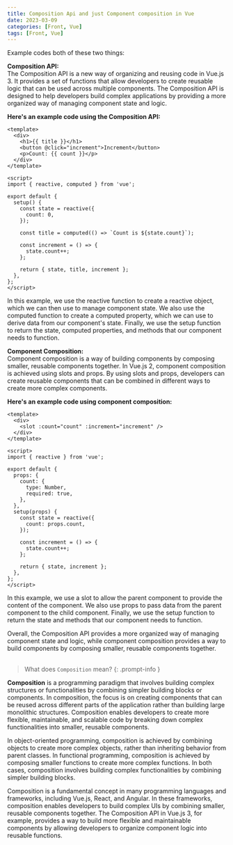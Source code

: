 ```yaml
---
title: Composition Api and just Component composition in Vue
date: 2023-03-09
categories: [Front, Vue]
tags: [Front, Vue]
---
```


Example codes both of these two things:

**Composition API:**   
The Composition API is a new way of organizing and reusing code in Vue.js 3. It provides a set of functions that allow developers to create reusable logic that can be used across multiple components. The Composition API is designed to help developers build complex applications by providing a more organized way of managing component state and logic.

**Here's an example code using the Composition API:**

```vue
<template>
  <div>
    <h1>{{ title }}</h1>
    <button @click="increment">Increment</button>
    <p>Count: {{ count }}</p>
  </div>
</template>

<script>
import { reactive, computed } from 'vue';

export default {
  setup() {
    const state = reactive({
      count: 0,
    });

    const title = computed(() => `Count is ${state.count}`);

    const increment = () => {
      state.count++;
    };

    return { state, title, increment };
  },
};
</script>
```

In this example, we use the reactive function to create a reactive object, which we can then use to manage component state. We also use the computed function to create a computed property, which we can use to derive data from our component's state. Finally, we use the setup function to return the state, computed properties, and methods that our component needs to function.

**Component Composition:**   
Component composition is a way of building components by composing smaller, reusable components together. In Vue.js 2, component composition is achieved using slots and props. By using slots and props, developers can create reusable components that can be combined in different ways to create more complex components.

**Here's an example code using component composition:**

```vue
<template>
  <div>
    <slot :count="count" :increment="increment" />
  </div>
</template>

<script>
import { reactive } from 'vue';

export default {
  props: {
    count: {
      type: Number,
      required: true,
    },
  },
  setup(props) {
    const state = reactive({
      count: props.count,
    });

    const increment = () => {
      state.count++;
    };

    return { state, increment };
  },
};
</script>
```

In this example, we use a slot to allow the parent component to provide the content of the component. We also use props to pass data from the parent component to the child component. Finally, we use the setup function to return the state and methods that our component needs to function.

Overall, the Composition API provides a more organized way of managing component state and logic, while component composition provides a way to build components by composing smaller, reusable components together.
<br/>
<br/>

> What does `Composition` mean?
{: .prompt-info }

**Composition** is a programming paradigm that involves building complex structures or functionalities by combining simpler building blocks or components. In composition, the focus is on creating components that can be reused across different parts of the application rather than building large monolithic structures. Composition enables developers to create more flexible, maintainable, and scalable code by breaking down complex functionalities into smaller, reusable components.

In object-oriented programming, composition is achieved by combining objects to create more complex objects, rather than inheriting behavior from parent classes. In functional programming, composition is achieved by composing smaller functions to create more complex functions. In both cases, composition involves building complex functionalities by combining simpler building blocks.

Composition is a fundamental concept in many programming languages and frameworks, including Vue.js, React, and Angular. In these frameworks, composition enables developers to build complex UIs by combining smaller, reusable components together. The Composition API in Vue.js 3, for example, provides a way to build more flexible and maintainable components by allowing developers to organize component logic into reusable functions.